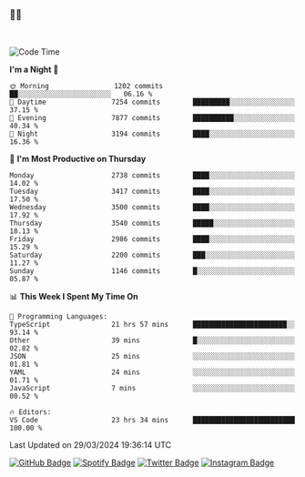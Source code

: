 ### 🤙🍺

<!-- <a href="https://github-readme-stats.vercel.app/api?username=hzak2xx&count_private=true&show_icons=true&theme=dracula">
  <img align="center" src="https://github-readme-stats.vercel.app/api?username=hzak2xx&count_private=true&show_icons=true&theme=dracula" />
</a>
</br> -->
</br>

<!--START_SECTION:waka-->
![Code Time](http://img.shields.io/badge/Code%20Time-3%2C182%20hrs%2023%20mins-blue)

**I'm a Night 🦉** 

```text
🌞 Morning                1202 commits        ██░░░░░░░░░░░░░░░░░░░░░░░   06.16 % 
🌆 Daytime                7254 commits        █████████░░░░░░░░░░░░░░░░   37.15 % 
🌃 Evening                7877 commits        ██████████░░░░░░░░░░░░░░░   40.34 % 
🌙 Night                  3194 commits        ████░░░░░░░░░░░░░░░░░░░░░   16.36 % 
```
📅 **I'm Most Productive on Thursday** 

```text
Monday                   2738 commits        ████░░░░░░░░░░░░░░░░░░░░░   14.02 % 
Tuesday                  3417 commits        ████░░░░░░░░░░░░░░░░░░░░░   17.50 % 
Wednesday                3500 commits        ████░░░░░░░░░░░░░░░░░░░░░   17.92 % 
Thursday                 3540 commits        █████░░░░░░░░░░░░░░░░░░░░   18.13 % 
Friday                   2986 commits        ████░░░░░░░░░░░░░░░░░░░░░   15.29 % 
Saturday                 2200 commits        ███░░░░░░░░░░░░░░░░░░░░░░   11.27 % 
Sunday                   1146 commits        █░░░░░░░░░░░░░░░░░░░░░░░░   05.87 % 
```


📊 **This Week I Spent My Time On** 

```text
💬 Programming Languages: 
TypeScript               21 hrs 57 mins      ███████████████████████░░   93.14 % 
Other                    39 mins             █░░░░░░░░░░░░░░░░░░░░░░░░   02.82 % 
JSON                     25 mins             ░░░░░░░░░░░░░░░░░░░░░░░░░   01.81 % 
YAML                     24 mins             ░░░░░░░░░░░░░░░░░░░░░░░░░   01.71 % 
JavaScript               7 mins              ░░░░░░░░░░░░░░░░░░░░░░░░░   00.52 % 

🔥 Editors: 
VS Code                  23 hrs 34 mins      █████████████████████████   100.00 % 
```


 Last Updated on 29/03/2024 19:36:14 UTC
<!--END_SECTION:waka-->

[![GitHub Badge](https://img.shields.io/badge/GitHub-100000?style=for-the-badge&logo=github&logoColor=white)](https://github.com/hzak2xx)
[![Spotify Badge](https://img.shields.io/badge/Spotify-1ED760?&style=for-the-badge&logo=spotify&logoColor=white)](https://open.spotify.com/user/uf90s6sbbh75a1mt44clkhkvf)
[![Twitter Badge](https://img.shields.io/badge/Twitter-1DA1F2?style=for-the-badge&logo=twitter&logoColor=white)](https://twitter.com/hzak2xx)
[![Instagram Badge](https://img.shields.io/badge/Instagram-E4405F?style=for-the-badge&logo=instagram&logoColor=white)](https://www.instagram.com/hzak2xx/)
